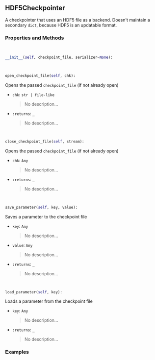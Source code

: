 ## <a id="McUtils.McUtils.Scaffolding.Checkpointing.HDF5Checkpointer">HDF5Checkpointer</a>
A checkpointer that uses an HDF5 file as a backend.
Doesn't maintain a secondary `dict`, because HDF5 is an updatable format.

### Properties and Methods
<a id="McUtils.McUtils.Scaffolding.Checkpointing.HDF5Checkpointer.__init__" class="docs-object-method">&nbsp;</a>
```python
__init__(self, checkpoint_file, serializer=None): 
```

<a id="McUtils.McUtils.Scaffolding.Checkpointing.HDF5Checkpointer.open_checkpoint_file" class="docs-object-method">&nbsp;</a>
```python
open_checkpoint_file(self, chk): 
```
Opens the passed `checkpoint_file` (if not already open)
- `chk`: `str | file-like`
    >No description...
- `:returns`: `_`
    >No description...

<a id="McUtils.McUtils.Scaffolding.Checkpointing.HDF5Checkpointer.close_checkpoint_file" class="docs-object-method">&nbsp;</a>
```python
close_checkpoint_file(self, stream): 
```
Opens the passed `checkpoint_file` (if not already open)
- `chk`: `Any`
    >No description...
- `:returns`: `_`
    >No description...

<a id="McUtils.McUtils.Scaffolding.Checkpointing.HDF5Checkpointer.save_parameter" class="docs-object-method">&nbsp;</a>
```python
save_parameter(self, key, value): 
```
Saves a parameter to the checkpoint file
- `key`: `Any`
    >No description...
- `value`: `Any`
    >No description...
- `:returns`: `_`
    >No description...

<a id="McUtils.McUtils.Scaffolding.Checkpointing.HDF5Checkpointer.load_parameter" class="docs-object-method">&nbsp;</a>
```python
load_parameter(self, key): 
```
Loads a parameter from the checkpoint file
- `key`: `Any`
    >No description...
- `:returns`: `_`
    >No description...

### Examples
